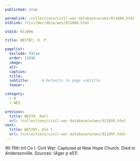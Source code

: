 ```yaml
---
published: true

permalink: /collections/civil-war-database/w/wes/011096.html
oldlink: /CivilWar/db/w/wes/011096.html

oldid: 011096

title: WESTBY, O. P.

pagelist:
  exclude: false
  order: 11096
  image: 
  alt:
  caption:
  title:
  subtitle:      # Defaults to page subtitle
  teaser:

category: 
  - W 
  - WES

previous:
  title: WESTA, Karl
  url: /collections/civil-war-database/w/wes/011095.html  
next:
  title: WESTBY, Ole T.
  url: /collections/civil-war-database/w/wes/011097.html   
---
```

WI 15th Inf Co I. Civil War: Captured at New Hope Church. Died in Andersonville. Sources: (Ager p e51)